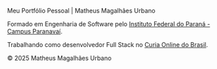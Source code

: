 Meu Portfólio Pessoal | Matheus Magalhães Urbano

Formado em Engenharia de Software
pelo [Instituto Federal do Paraná - Campus Paranavaí](https://paranavai.ifpr.edu.br/).

Trabalhando como desenvolvedor Full Stack no [Curia Online do Brasil](https://curiaonlinedobrasil.com.br).

<!-- <a href="https://magalhaesmth.github.io/meu-portfolio/" target="_blank">Acesse este Portfólio clicando aqui.</a> -->

© 2025 Matheus Magalhães Urbano
